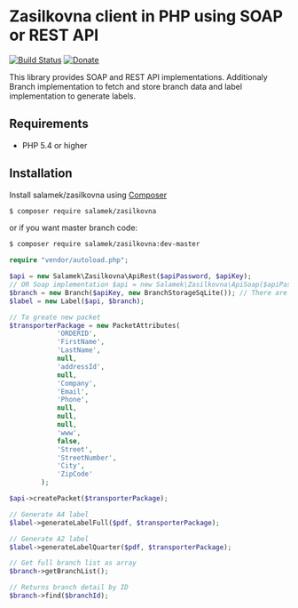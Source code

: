 # Zasilkovna client in PHP using SOAP or REST API

[![Build Status](https://travis-ci.org/Salamek/zasilkovna.svg?branch=master)](https://travis-ci.org/Salamek/zasilkovna)
[![Donate](https://img.shields.io/badge/Donate-PayPal-green.svg)](https://www.paypal.com/cgi-bin/webscr?cmd=_donations&business=D8LQ4XTBLV3C4&lc=CZ&item_number=SalamekZasilkovna&currency_code=EUR)

This library provides SOAP and REST API implementations.
Additionaly Branch implementation to fetch and store branch data and label implementation to generate labels.


## Requirements

- PHP 5.4 or higher

## Installation

Install salamek/zasilkovna using  [Composer](http://getcomposer.org/)

```sh
$ composer require salamek/zasilkovna
```

or if you want master branch code:

```sh
$ composer require salamek/zasilkovna:dev-master
```

```php
require "vendor/autoload.php";

$api = new Salamek\Zasilkovna\ApiRest($apiPassword, $apiKey);
// OR Soap implementation $api = new Salamek\Zasilkovna\ApiSoap($apiPassword, $apiKey);
$branch = new Branch($apiKey, new BranchStorageSqLite()); // There are multiple implementations of IBranchStorage BranchStorageSqLite using SQLite, BranchStorageFile using file in /tmp and BranchStorageMemory using simple variable (SLOW), You can implement your own by implementing IBranchStorage interface
$label = new Label($api, $branch);

// To greate new packet
$transporterPackage = new PacketAttributes(
            'ORDERID',
            'FirstName',
            'LastName',
            null,
            'addressId',
            null,
            'Company',
            'Email',
            'Phone',
            null,
            null,
            null,
            'www',
            false,
            'Street',
            'StreetNumber',
            'City',
            'ZipCode'
        );

$api->createPacket($transporterPackage);

// Generate A4 label
$label->generateLabelFull($pdf, $transporterPackage);

// Generate A2 label
$label->generateLabelQuarter($pdf, $transporterPackage);

// Get full branch list as array
$branch->getBranchList();

// Returns branch detail by ID
$branch->find($branchId);
```
